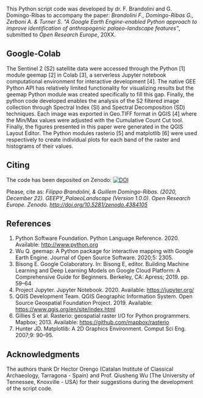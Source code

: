 This Python script code was developed by dr. F. Brandolini and G. Domingo-Ribas to accompany the paper: *Brandolini F., Domingo-Ribas G., 
Zerboni A. & Turner S. "A Google Earth Engine-enabled Python approach to improve identification of anthropogenic palaeo-landscape features"*, 
submitted to *Open Research Europe*, 20XX.

## Google-Colab

The Sentinel 2 (S2) satellite data were accessed through the Python [1] module geemap [2] in Colab [3], a serverless Jupyter notebook computational environment 
for interactive development [4]. The native GEE Python API has relatively limited functionality for visualizing results but the geemap Python module was created 
specifically to fill this gap. Finally, the python code developed enables the analysis of the S2 filtered image collection through Spectral Index (SI) and 
Spectral Decomposition (SD) techniques. Each image was exported in Geo.TIFF format in QGIS [4] where the Min/Max values were adjusted with the Cumulative 
Count Cut tool. Finally, the figures presented in this paper were generated in the QGIS Layout Editor. The Python modules rasterio [5] and matplotlib [6] 
were used respectively to create individual plots for each band of the raster and histograms of their values.

## Citing 

The code has been deposited on Zenodo:
[![DOI](https://zenodo.org/badge/DOI/10.5281/zenodo.4384105.svg)](https://doi.org/10.5281/zenodo.4384105)

Please, cite as: *Filippo Brandolini, & Guillem Domingo-Ribas. (2020, December 22). GEEPY_PalaeoLandscape (Version 1.0.0). Open Research Europe. Zenodo. http://doi.org/10.5281/zenodo.4384105*

## References

1. Python Software Foundation. Python Language Reference. 2020. Available: http://www.python.org
2. Wu Q. geemap: A Python package for interactive mapping with Google Earth Engine. Journal of Open Source Software. 2020;5: 2305.
3. Bisong E. Google Colaboratory. In: Bisong E, editor. Building Machine Learning and Deep Learning Models on Google Cloud Platform: 
   A Comprehensive Guide for Beginners. Berkeley, CA: Apress; 2019. pp. 59–64
4. Project Jupyter. Jupyter Notebook. 2020. Available: https://jupyter.org/
5. QGIS Development Team. QGIS Geographic Information System. Open Source Geospatial Foundation Project. 2019. 
   Available: https://www.qgis.org/en/site/index.html
6. Gillies S et al. Rasterio: geospatial raster I/O for Python programmers. Mapbox; 2013. Available: https://github.com/mapbox/rasterio
7. Hunter JD. Matplotlib: A 2D Graphics Environment. Comput Sci Eng. 2007;9: 90–95.


## Acknowledgments
The authors thank Dr Hector Orengo (Catalan Institute of Classical Archaeology, Tarragona - Spain) and Prof. Qiusheng Wu (The University of Tennessee, 
Knoxville - USA) for their suggestions during the development of the script code.
